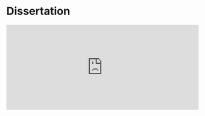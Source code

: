 # Dissertation
<div style="padding:44.43% 0 0 0;position:relative;"><iframe src="https://player.vimeo.com/video/994556146?badge=0&amp;autopause=0&amp;player_id=0&amp;app_id=58479" frameborder="0" allow="autoplay; fullscreen; picture-in-picture; clipboard-write" style="position:absolute;top:0;left:0;width:100%;height:100%;" title="b24r5lq"></iframe></div><script src="https://player.vimeo.com/api/player.js"></script>
